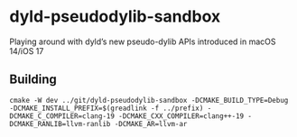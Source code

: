 # dyld-pseudodylib-sandbox
Playing around with dyld’s new pseudo-dylib APIs introduced in macOS 14/iOS 17

## Building
`cmake -W dev ../git/dyld-pseudodylib-sandbox -DCMAKE_BUILD_TYPE=Debug -DCMAKE_INSTALL_PREFIX=$(greadlink -f ../prefix) -DCMAKE_C_COMPILER=clang-19 -DCMAKE_CXX_COMPILER=clang++-19 -DCMAKE_RANLIB=llvm-ranlib -DCMAKE_AR=llvm-ar`
